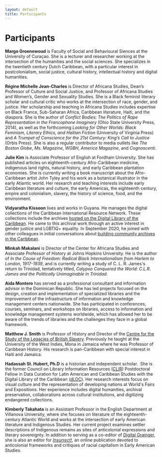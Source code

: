 ```yaml
---
layout: default
title: Participants
---
```


# Participants

**Margo Groenewoud** is Faculty of Social and Behavioural Siences at the University of Curaçao. She is a lecturer and researcher working at the intersection of the humanities and the social sciences. She specializes in the twentieth century Dutch Caribbean, with a particular interest in postcolonialism, social justice, cultural history, intellectual history and digital humanities.

**Régine Michelle Jean-Charles** is Director of Africana Studies, Dean’s Professor of Culture and Social Justice, and Professor of Africana Studies and Women’s, Gender and Sexuality Studies. She is a Black feminist literary scholar and cultural critic who works at the intersection of race, gender, and justice. Her scholarship and teaching in Africana Studies includes expertise on Black France, Sub-Saharan Africa, Caribbean literature, Haiti, and the diaspora. She is the author of _Conflict Bodies: The Politics of Rape Representation in the Francophone Imaginary_ (Ohio State University Press, 2014), as well as the forthcoming _Looking for Other Worlds: Black Feminism, Literary Ethics, and Haitian Fiction_ (University of Virginia Press) and _A Trumpet of Conscience for the 21st Century: King’s Call to Justice_ (Orbis Press). She is also a regular contributor to media outlets like _The Boston Globe_, _Ms. Magazine_, _WGBH_, _America Magazine_, and _Cognoscenti_.

**Julie Kim** is Associate Professor of English at Fordham University. She has published articles on eighteenth-century Afro-Caribbean medicine, indigenous land rights, natural history, and early Caribbean plantation economies. She is currently writing a book manuscript about the Afro-Caribbean artist John Tyley and his work as a botanical illustrator in the early Atlantic world. Her research and teaching interests include early Caribbean literature and culture, the early Americas, the eighteenth century, empire and colonialism, slavery, the history of science, food, and the environment.

**Vidyaratha Kissoon** lives and works in Guyana. He manages the digital collections of the Caribbean International Resource Network. These collections include the archives [hosted on the Digital Library of the Caribbean](https://dloc.com/icirn). He came to this archival work through an active interest in gender justice and LGBTIQ+ equality. In September 2020, he joined with other colleagues in initial conversations about [building community archives in the Caribbean](https://churchroadman.blogspot.com/2021/09/notes-from-conversation-about-building.html).

**Minkah Makalani** is Director of the Center for Africana Studies and Associate Professor of History at Johns Hopkins University. He is the author of _In the Cause of Freedom: Radical Black Internationalism from Harlem to London, 1917-1939_, and is currently writing a study of C. L. R. James's return to Trinidad, tentatively titled, _Calypso Conquered the World: C.L.R. James and the Politically Unimaginable in Trinidad_.

**Aida Montero** has served as a professional consultant and information advisor in the Dominican Republic. She has led projects focused on the design, creation and implementation of specialized libraries and the improvement of the infrastructure of information and knowledge management centers nationwide. She has participated in conferences, courses, seminars, and workshops on libraries, access to information and knowledge management systems worldwide, which has allowed her to be aware of the trends of libraries and the challenges they face in a global framework.

**Matthew J. Smith** is Professor of History and Director of the [Centre for the Study of the Legacies of British Slavery](https://www.ucl.ac.uk/lbs/). Previously he taught at the University of the West Indies, Mona in Jamaica where he was Professor of Caribbean History. His research is pan-Caribbean with special interest in Haiti and Jamaica.

**Hadassah St. Hubert, Ph.D** is a historian and independent scholar.  She is the former Council on Library Information Resources ([CLIR](https://www.clir.org/fellowships/postdoc/fellowsupdate/)) Postdoctoral Fellow in Data Curation for Latin American and Caribbean Studies with the Digital Library of the Caribbean ([dLOC](http://www.dloc.com/)). Her research interests focus on visual culture and the representation of developing nations at World's Fairs and Expositions. Her experience includes digital humanities, archival preservation, collaborations across cultural institutions, and digitizing endangered collections.

**Kimberly Takahata** is an Assistant Professor in the English Department at Villanova University, where she focuses on literature of the eighteenth-century Atlantic World and works at the intersection of early American literature and Indigenous Studies. Her current project examines settler descriptions of Indigenous remains as sites of anticolonial expressions and literary sovereignty. In addition to serving as a co-editor of [Digital Grainger](https://digital-grainger.github.io/grainger/), she is also an editor for _[Insurrect!](https://insurrecthistory.org/)_, an online publication devoted to anticolonial frameworks and critiques of racial capitalism in Early American Studies.
